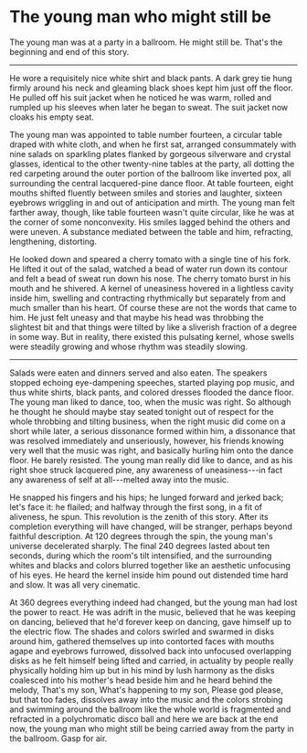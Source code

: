 # The young man who might still be

The young man was at a party in a ballroom. He might still be. That's the beginning and end of this story.

* * *

He wore a requisitely nice white shirt and black pants. A dark grey tie hung firmly around his neck and gleaming black shoes kept him just off the floor. He pulled off his suit jacket when he noticed he was warm, rolled and rumpled up his sleeves when later he began to sweat. The suit jacket now cloaks his empty seat.

The young man was appointed to table number fourteen, a circular table draped with white cloth, and when he first sat, arranged consummately with nine salads on sparkling plates flanked by gorgeous silverware and crystal glasses, identical to the other twenty-nine tables at the party, all dotting the red carpeting around the outer portion of the ballroom like inverted pox, all surrounding the central lacquered-pine dance floor. At table fourteen, eight mouths shifted fluently between smiles and stories and laughter, sixteen eyebrows wriggling in and out of anticipation and mirth. The young man felt farther away, though, like table fourteen wasn't quite circular, like he was at the corner of some nonconvexity. His smiles lagged behind the others and were uneven. A substance mediated between the table and him, refracting, lengthening, distorting.

He looked down and speared a cherry tomato with a single tine of his fork. He lifted it out of the salad, watched a bead of water run down its contour and felt a bead of sweat run down his nose. The cherry tomato burst in his mouth and he shivered. A kernel of uneasiness hovered in a lightless cavity inside him, swelling and contracting rhythmically but separately from and much smaller than his heart. Of course these are not the words that came to him. He just felt uneasy and that maybe his head was throbbing the slightest bit and that things were tilted by like a sliverish fraction of a degree in some way. But in reality, there existed this pulsating kernel, whose swells were steadily growing and whose rhythm was steadily slowing.

* * *

Salads were eaten and dinners served and also eaten. The speakers stopped echoing eye-dampening speeches, started playing pop music, and thus white shirts, black pants, and colored dresses flooded the dance floor. The young man liked to dance, too, when the music was right. So although he thought he should maybe stay seated tonight out of respect for the whole throbbing and tilting business, when the right music did come on a short while later, a serious dissonance formed within him, a dissonance that was resolved immediately and unseriously, however, his friends knowing very well that the music was right, and basically hurling him onto the dance floor. He barely resisted. The young man really did like to dance, and as his right shoe struck lacquered pine, any awareness of uneasiness---in fact any awareness of self at all---melted away into the music.

He snapped his fingers and his hips; he lunged forward and jerked back; let's face it: he flailed; and halfway through the first song, in a fit of aliveness, he spun. This revolution is the zenith of this story. After its completion everything will have changed, will be stranger, perhaps beyond faithful description. At 120 degrees through the spin, the young man's universe decelerated sharply. The final 240 degrees lasted about ten seconds, during which the room's tilt intensified, and the surrounding whites and blacks and colors blurred together like an aesthetic unfocusing of his eyes. He heard the kernel inside him pound out distended time hard and slow. It was all very cinematic.

At 360 degrees everything indeed had changed, but the young man had lost the power to react. He was adrift in the music, believed that he was keeping on dancing, believed that he'd forever keep on dancing, gave himself up to the electric flow. The shades and colors swirled and swarmed in disks around him, gathered themselves up into contorted faces with mouths agape and eyebrows furrowed, dissolved back into unfocused overlapping disks as he felt himself being lifted and carried, in actuality by people really physically holding him up but in his mind by lush harmony as the disks coalesced into his mother's head beside him and he heard behind the melody, That's my son, What's happening to my son, Please god please, but that too fades, dissolves away into the music and the colors strobing and swimming around the ballroom like the whole world is fragmented and refracted in a polychromatic disco ball and here we are back at the end now, the young man who might still be being carried away from the party in the ballroom. Gasp for air.
